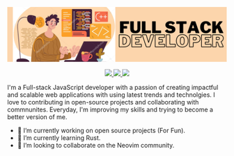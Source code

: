 ![header image](huge.png)

<p align="center">
  <a href="mailto:pedro.sanchez.jozic@gmail.com">
    <img src="https://img.shields.io/badge/Email-7a5c4b?style=for-the-badge"/>
  </a>
  <a href="https://t.me/pedro13sj">
    <img src="https://img.shields.io/badge/Telegram-7a5c4b?style=for-the-badge"/>
  </a>
  <a href="https://www.linkedin.com/in/rupali-codes">
    <img src="https://img.shields.io/badge/LinkedIn-7a5c4b?style=for-the-badge"/>
  </a>
</p>

I'm a Full-stack JavaScript developer with a passion of creating impactful and
scalable web applications with using latest trends and technolgies. I love to
contributing in open-source projects and collaborating with commnunites.
Everyday, I'm improving my skills and trying to become a better version of me.

- 🔭 I’m currently working on open source projects (For Fun).
- 🌱 I’m currently learning Rust.
- 👯 I’m looking to collaborate on the Neovim community.

